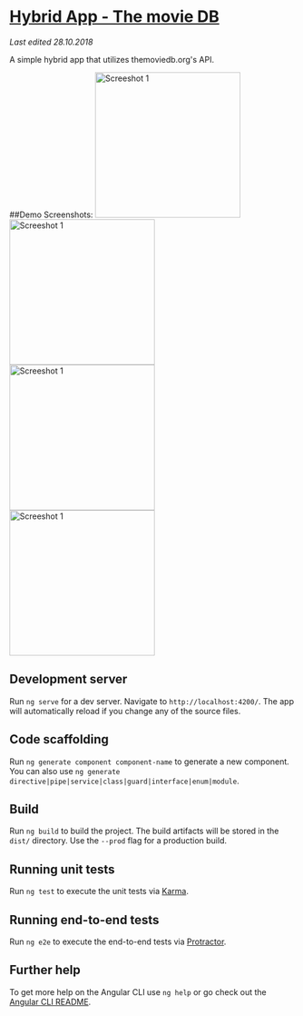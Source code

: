 # [Hybrid App - The movie DB](https://github.com/y-nut/themoviedb-hybrid-app)
_Last edited 28.10.2018_

A simple hybrid app that utilizes themoviedb.org's API.


##Demo
Screenshots: 
<img src="https://preview.ibb.co/inftaq/Screenshot-20181028-162903.png" width="256" height="256" title="Screeshot 1">
<img src="https://preview.ibb.co/inftaq/Screenshot-20181028-162919.png" width="256" height="256" title="Screeshot 1">
<img src="https://preview.ibb.co/inftaq/Screenshot-20181028-162940.png" width="256" height="256" title="Screeshot 1">
<img src="https://preview.ibb.co/inftaq/Screenshot-20181028-162947.png" width="256" height="256" title="Screeshot 1">



## Development server

Run `ng serve` for a dev server. Navigate to `http://localhost:4200/`. The app will automatically reload if you change any of the source files.

## Code scaffolding

Run `ng generate component component-name` to generate a new component. You can also use `ng generate directive|pipe|service|class|guard|interface|enum|module`.

## Build

Run `ng build` to build the project. The build artifacts will be stored in the `dist/` directory. Use the `--prod` flag for a production build.

## Running unit tests

Run `ng test` to execute the unit tests via [Karma](https://karma-runner.github.io).

## Running end-to-end tests

Run `ng e2e` to execute the end-to-end tests via [Protractor](http://www.protractortest.org/).

## Further help

To get more help on the Angular CLI use `ng help` or go check out the [Angular CLI README](https://github.com/angular/angular-cli/blob/master/README.md).

